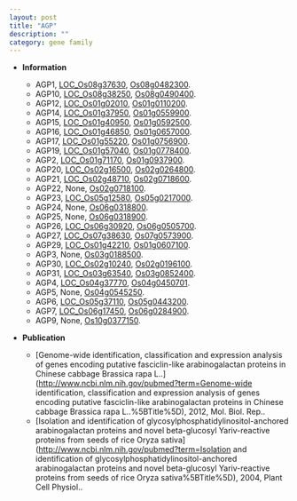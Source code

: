 ```yaml
---
layout: post
title: "AGP"
description: ""
category: gene family
---
```


* **Information**  
    + AGP1, [LOC_Os08g37630](http://rice.plantbiology.msu.edu/cgi-bin/ORF_infopage.cgi?orf=LOC_Os08g37630), [Os08g0482300](http://rapdb.dna.affrc.go.jp/viewer/gbrowse_details/irgsp1?name=Os08g0482300).
    + AGP10, [LOC_Os08g38250](http://rice.plantbiology.msu.edu/cgi-bin/ORF_infopage.cgi?orf=LOC_Os08g38250), [Os08g0490400](http://rapdb.dna.affrc.go.jp/viewer/gbrowse_details/irgsp1?name=Os08g0490400).
    + AGP12, [LOC_Os01g02010](http://rice.plantbiology.msu.edu/cgi-bin/ORF_infopage.cgi?orf=LOC_Os01g02010), [Os01g0110200](http://rapdb.dna.affrc.go.jp/viewer/gbrowse_details/irgsp1?name=Os01g0110200).
    + AGP14, [LOC_Os01g37950](http://rice.plantbiology.msu.edu/cgi-bin/ORF_infopage.cgi?orf=LOC_Os01g37950), [Os01g0559900](http://rapdb.dna.affrc.go.jp/viewer/gbrowse_details/irgsp1?name=Os01g0559900).
    + AGP15, [LOC_Os01g40950](http://rice.plantbiology.msu.edu/cgi-bin/ORF_infopage.cgi?orf=LOC_Os01g40950), [Os01g0592500](http://rapdb.dna.affrc.go.jp/viewer/gbrowse_details/irgsp1?name=Os01g0592500).
    + AGP16, [LOC_Os01g46850](http://rice.plantbiology.msu.edu/cgi-bin/ORF_infopage.cgi?orf=LOC_Os01g46850), [Os01g0657000](http://rapdb.dna.affrc.go.jp/viewer/gbrowse_details/irgsp1?name=Os01g0657000).
    + AGP17, [LOC_Os01g55220](http://rice.plantbiology.msu.edu/cgi-bin/ORF_infopage.cgi?orf=LOC_Os01g55220), [Os01g0756900](http://rapdb.dna.affrc.go.jp/viewer/gbrowse_details/irgsp1?name=Os01g0756900).
    + AGP19, [LOC_Os01g57040](http://rice.plantbiology.msu.edu/cgi-bin/ORF_infopage.cgi?orf=LOC_Os01g57040), [Os01g0778400](http://rapdb.dna.affrc.go.jp/viewer/gbrowse_details/irgsp1?name=Os01g0778400).
    + AGP2, [LOC_Os01g71170](http://rice.plantbiology.msu.edu/cgi-bin/ORF_infopage.cgi?orf=LOC_Os01g71170), [Os01g0937900](http://rapdb.dna.affrc.go.jp/viewer/gbrowse_details/irgsp1?name=Os01g0937900).
    + AGP20, [LOC_Os02g16500](http://rice.plantbiology.msu.edu/cgi-bin/ORF_infopage.cgi?orf=LOC_Os02g16500), [Os02g0264800](http://rapdb.dna.affrc.go.jp/viewer/gbrowse_details/irgsp1?name=Os02g0264800).
    + AGP21, [LOC_Os02g48710](http://rice.plantbiology.msu.edu/cgi-bin/ORF_infopage.cgi?orf=LOC_Os02g48710), [Os02g0718600](http://rapdb.dna.affrc.go.jp/viewer/gbrowse_details/irgsp1?name=Os02g0718600).
    + AGP22, None, [Os02g0718100](http://rapdb.dna.affrc.go.jp/viewer/gbrowse_details/irgsp1?name=Os02g0718100).
    + AGP23, [LOC_Os05g12580](http://rice.plantbiology.msu.edu/cgi-bin/ORF_infopage.cgi?orf=LOC_Os05g12580), [Os05g0217000](http://rapdb.dna.affrc.go.jp/viewer/gbrowse_details/irgsp1?name=Os05g0217000).
    + AGP24, None, [Os06g0318800](http://rapdb.dna.affrc.go.jp/viewer/gbrowse_details/irgsp1?name=Os06g0318800).
    + AGP25, None, [Os06g0318900](http://rapdb.dna.affrc.go.jp/viewer/gbrowse_details/irgsp1?name=Os06g0318900).
    + AGP26, [LOC_Os06g30920](http://rice.plantbiology.msu.edu/cgi-bin/ORF_infopage.cgi?orf=LOC_Os06g30920), [Os06g0505700](http://rapdb.dna.affrc.go.jp/viewer/gbrowse_details/irgsp1?name=Os06g0505700).
    + AGP27, [LOC_Os07g38630](http://rice.plantbiology.msu.edu/cgi-bin/ORF_infopage.cgi?orf=LOC_Os07g38630), [Os07g0573900](http://rapdb.dna.affrc.go.jp/viewer/gbrowse_details/irgsp1?name=Os07g0573900).
    + AGP29, [LOC_Os01g42210](http://rice.plantbiology.msu.edu/cgi-bin/ORF_infopage.cgi?orf=LOC_Os01g42210), [Os01g0607100](http://rapdb.dna.affrc.go.jp/viewer/gbrowse_details/irgsp1?name=Os01g0607100).
    + AGP3, None, [Os03g0188500](http://rapdb.dna.affrc.go.jp/viewer/gbrowse_details/irgsp1?name=Os03g0188500).
    + AGP30, [LOC_Os02g10240](http://rice.plantbiology.msu.edu/cgi-bin/ORF_infopage.cgi?orf=LOC_Os02g10240), [Os02g0196100](http://rapdb.dna.affrc.go.jp/viewer/gbrowse_details/irgsp1?name=Os02g0196100).
    + AGP31, [LOC_Os03g63540](http://rice.plantbiology.msu.edu/cgi-bin/ORF_infopage.cgi?orf=LOC_Os03g63540), [Os03g0852400](http://rapdb.dna.affrc.go.jp/viewer/gbrowse_details/irgsp1?name=Os03g0852400).
    + AGP4, [LOC_Os04g37770](http://rice.plantbiology.msu.edu/cgi-bin/ORF_infopage.cgi?orf=LOC_Os04g37770), [Os04g0450701](http://rapdb.dna.affrc.go.jp/viewer/gbrowse_details/irgsp1?name=Os04g0450701).
    + AGP5, None, [Os04g0545250](http://rapdb.dna.affrc.go.jp/viewer/gbrowse_details/irgsp1?name=Os04g0545250).
    + AGP6, [LOC_Os05g37110](http://rice.plantbiology.msu.edu/cgi-bin/ORF_infopage.cgi?orf=LOC_Os05g37110), [Os05g0443200](http://rapdb.dna.affrc.go.jp/viewer/gbrowse_details/irgsp1?name=Os05g0443200).
    + AGP7, [LOC_Os06g17450](http://rice.plantbiology.msu.edu/cgi-bin/ORF_infopage.cgi?orf=LOC_Os06g17450), [Os06g0284900](http://rapdb.dna.affrc.go.jp/viewer/gbrowse_details/irgsp1?name=Os06g0284900).
    + AGP9, None, [Os10g0377150](http://rapdb.dna.affrc.go.jp/viewer/gbrowse_details/irgsp1?name=Os10g0377150).

* **Publication**  
    + [Genome-wide identification, classification and expression analysis of genes encoding putative fasciclin-like arabinogalactan proteins in Chinese cabbage Brassica rapa L..](http://www.ncbi.nlm.nih.gov/pubmed?term=Genome-wide identification, classification and expression analysis of genes encoding putative fasciclin-like arabinogalactan proteins in Chinese cabbage Brassica rapa L..%5BTitle%5D), 2012, Mol. Biol. Rep..
    + [Isolation and identification of glycosylphosphatidylinositol-anchored arabinogalactan proteins and novel beta-glucosyl Yariv-reactive proteins from seeds of rice Oryza sativa](http://www.ncbi.nlm.nih.gov/pubmed?term=Isolation and identification of glycosylphosphatidylinositol-anchored arabinogalactan proteins and novel beta-glucosyl Yariv-reactive proteins from seeds of rice Oryza sativa%5BTitle%5D), 2004, Plant Cell Physiol..


